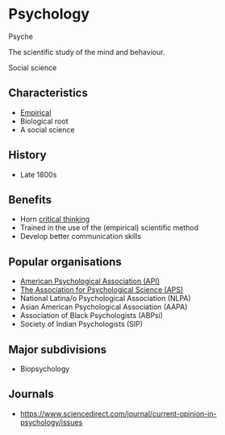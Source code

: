 # Psychology

Psyche 

The scientific study of the mind and behaviour.

Social science

## Characteristics

- [Empirical](empirical.md)
- Biological root
- A social science

## History

- Late 1800s

## Benefits

- Horn [critical thinking](critical-thinking/README.md)
- Trained in the use of the (empirical) scientific method
- Develop better communication skills

## Popular organisations

- [American Psychological Association (API)](apa.md)
- [The Association for Psychological Science (APS)](aps.md)
- National Latina/o Psychological Association (NLPA)
- Asian American Psychological Association (AAPA)
- Association of Black Psychologists (ABPsi)
- Society of Indian Psychologists (SIP)

## Major subdivisions

- Biopsychology


## Journals

- https://www.sciencedirect.com/journal/current-opinion-in-psychology/issues
